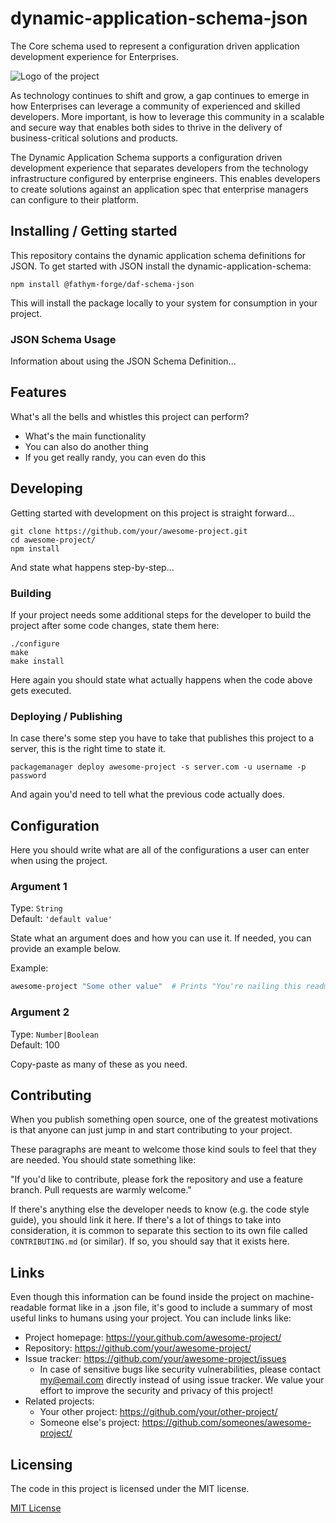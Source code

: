 # dynamic-application-schema-json

The Core schema used to represent a configuration driven application development experience for Enterprises.

![Logo of the project](/public/img/logo.png)

As technology continues to shift and grow, a gap continues to emerge in how Enterprises can leverage a community of experienced and skilled developers.  More important, is how to leverage this community in a scalable and secure way that enables both sides to thrive in the delivery of business-critical solutions and products.

The Dynamic Application Schema supports a configuration driven development experience that separates developers from the technology infrastructure configured by enterprise engineers.  This enables developers to create solutions against an application spec that enterprise managers can configure to their platform.

## Installing / Getting started

This repository contains the dynamic application schema definitions for JSON.  To get started with JSON install the dynamic-application-schema:

```shell
npm install @fathym-forge/daf-schema-json
```

This will install the package locally to your system for consumption in your project.

### JSON Schema Usage

Information about using the JSON Schema Definition...

## Features

What's all the bells and whistles this project can perform?

* What's the main functionality
* You can also do another thing
* If you get really randy, you can even do this

## Developing

Getting started with development on this project is straight forward...

```shell
git clone https://github.com/your/awesome-project.git
cd awesome-project/
npm install
```

And state what happens step-by-step...

### Building

If your project needs some additional steps for the developer to build the
project after some code changes, state them here:

```shell
./configure
make
make install
```

Here again you should state what actually happens when the code above gets
executed.

### Deploying / Publishing

In case there's some step you have to take that publishes this project to a
server, this is the right time to state it.

```shell
packagemanager deploy awesome-project -s server.com -u username -p password
```

And again you'd need to tell what the previous code actually does.

## Configuration

Here you should write what are all of the configurations a user can enter when
using the project.

### Argument 1

Type: `String`  
Default: `'default value'`

State what an argument does and how you can use it. If needed, you can provide
an example below.

Example:

```bash
awesome-project "Some other value"  # Prints "You're nailing this readme!"
```

### Argument 2

Type: `Number|Boolean`  
Default: 100

Copy-paste as many of these as you need.

## Contributing

When you publish something open source, one of the greatest motivations is that
anyone can just jump in and start contributing to your project.

These paragraphs are meant to welcome those kind souls to feel that they are
needed. You should state something like:

"If you'd like to contribute, please fork the repository and use a feature
branch. Pull requests are warmly welcome."

If there's anything else the developer needs to know (e.g. the code style
guide), you should link it here. If there's a lot of things to take into
consideration, it is common to separate this section to its own file called
`CONTRIBUTING.md` (or similar). If so, you should say that it exists here.

## Links

Even though this information can be found inside the project on machine-readable
format like in a .json file, it's good to include a summary of most useful
links to humans using your project. You can include links like:

* Project homepage: <https://your.github.com/awesome-project/>
* Repository: <https://github.com/your/awesome-project/>
* Issue tracker: <https://github.com/your/awesome-project/issues>
  * In case of sensitive bugs like security vulnerabilities, please contact
    my@email.com directly instead of using issue tracker. We value your effort
    to improve the security and privacy of this project!
* Related projects:
  * Your other project: <https://github.com/your/other-project/>
  * Someone else's project: <https://github.com/someones/awesome-project/>

## Licensing

The code in this project is licensed under the MIT license.

[MIT License](/LICENSE)

